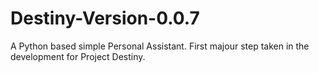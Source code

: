 # Destiny-Version-0.0.7
A Python based simple Personal Assistant. First majour step taken in the development for Project Destiny.
